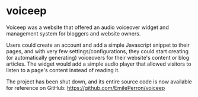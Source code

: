 # voiceep

Voiceep was a website that offered an audio voiceover widget and management system for bloggers and website owners.

Users could create an account and add a simple Javascript snippet to their pages, and with very few settings/configurations, they could start creating (or automatically generating) voiceovers for their website's content or blog articles.
The widget would add a simple audio player that allowed visitors to listen to a page's content instead of reading it.

The project has been shut down, and its entire source code is now available for reference on GitHub: https://github.com/EmilePerron/voiceep

